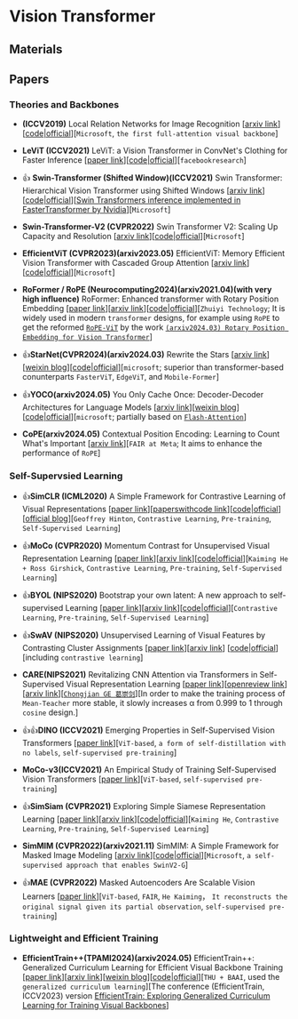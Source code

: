 # Vision Transformer

## Materials

## Papers

### Theories and Backbones

* **(ICCV2019)** Local Relation Networks for Image Recognition [[arxiv link](https://arxiv.org/abs/1904.11491)][[code|official](https://github.com/microsoft/Swin-Transformer/tree/LR-Net)][`Microsoft`, `the first full-attention visual backbone`]

* **LeViT (ICCV2021)** LeViT: a Vision Transformer in ConvNet's Clothing for Faster Inference [[paper link](https://openaccess.thecvf.com/content/ICCV2021/html/Graham_LeViT_A_Vision_Transformer_in_ConvNets_Clothing_for_Faster_Inference_ICCV_2021_paper.html)][[code|official](https://github.com/facebookresearch/LeViT)][`facebookresearch`]

* 👍 **Swin-Transformer (Shifted Window)(ICCV2021)** Swin Transformer: Hierarchical Vision Transformer using Shifted Windows [[arxiv link](https://arxiv.org/abs/2103.14030)][[code|official](https://github.com/microsoft/swin-transformer)][[Swin Transformers inference implemented in FasterTransformer by Nvidia](https://github.com/NVIDIA/FasterTransformer/blob/main/docs/swin_guide.md)][`Microsoft`]

* **Swin-Transformer-V2 (CVPR2022)** Swin Transformer V2: Scaling Up Capacity and Resolution [[arxiv link](https://arxiv.org/abs/2111.09883)][[code|official](https://github.com/microsoft/swin-transformer)][`Microsoft`]

* **EfficientViT (CVPR2023)(arxiv2023.05)** EfficientViT: Memory Efficient Vision Transformer with Cascaded Group Attention [[arxiv link](https://arxiv.org/abs/2305.07027)][[code|official](https://github.com/microsoft/Cream/tree/main/EfficientViT)][`Microsoft`]

* **RoFormer / RoPE (Neurocomputing2024)(arxiv2021.04)(with very high influence)** RoFormer: Enhanced transformer with Rotary Position Embedding [[paper link](https://www.sciencedirect.com/science/article/abs/pii/S0925231223011864)][[arxiv link](https://arxiv.org/abs/2104.09864)][[code|official](https://huggingface.co/docs/transformers/model_doc/roformer)][`Zhuiyi Technology`; It is widely used in modern `transformer` designs, for example using `RoPE` to get the reformed [`RoPE-ViT`](https://github.com/naver-ai/rope-vit) by the work [`(arxiv2024.03) Rotary Position Embedding for Vision Transformer`](https://arxiv.org/abs/2403.13298)]

* 👍**StarNet(CVPR2024)(arxiv2024.03)** Rewrite the Stars [[arxiv link](https://arxiv.org/abs/2403.19967)][[weixin blog](https://mp.weixin.qq.com/s/SemsRFsrGQ0WJf_yQN6p4A)][[code|official](https://github.com/ma-xu/Rewrite-the-Stars)][`microsoft`; superior than transformer-based conunterparts `FasterViT`, `EdgeViT`, and `Mobile-Former`]

* 👍**YOCO(arxiv2024.05)** You Only Cache Once: Decoder-Decoder Architectures for Language Models [[arxiv link](https://arxiv.org/abs/2405.05254)][[weixin blog](https://mp.weixin.qq.com/s/X4HSyEreN4L4xTizC-_mow)][[code|official](https://github.com/microsoft/unilm/tree/master/YOCO)][`microsoft`; partially based on [`Flash-Attention`](https://github.com/Dao-AILab/flash-attention)]

* **CoPE(arxiv2024.05)** Contextual Position Encoding: Learning to Count What's Important [[arxiv link](https://arxiv.org/abs/2405.18719)][`FAIR at Meta`; It aims to enhance the performance of `RoPE`]


### Self-Supervsied Learning

* 👍**SimCLR (ICML2020)** A Simple Framework for Contrastive Learning of Visual Representations [[paper link](http://proceedings.mlr.press/v119/chen20j.html)][[paperswithcode link](https://paperswithcode.com/paper/a-simple-framework-for-contrastive-learning)][[code|official](https://github.com/google-research/simclr)][[official blog](https://blog.research.google/2020/04/advancing-self-supervised-and-semi.html)][`Geoffrey Hinton`, `Contrastive Learning`, `Pre-training`, `Self-Supervised Learning`]

* 👍**MoCo (CVPR2020)** Momentum Contrast for Unsupervised Visual Representation Learning [[paper link](https://openaccess.thecvf.com/content_CVPR_2020/html/He_Momentum_Contrast_for_Unsupervised_Visual_Representation_Learning_CVPR_2020_paper.html)][[arxiv link](http://arxiv.org/abs/1911.05722)][[code|official](https://github.com/facebookresearch/moco)][`Kaiming He + Ross Girshick`, `Contrastive Learning`, `Pre-training`, `Self-Supervised Learning`]

* 👍**BYOL (NIPS2020)** Bootstrap your own latent: A new approach to self-supervised Learning [[paper link](https://papers.nips.cc/paper/2020/hash/f3ada80d5c4ee70142b17b8192b2958e-Abstract.html)][[arxiv link](https://arxiv.org/abs/2006.07733)][[code|official](https://github.com/deepmind/deepmind-research/tree/master/byol)][`Contrastive Learning`, `Pre-training`, `Self-Supervised Learning`]

* 👍**SwAV (NIPS2020)** Unsupervised Learning of Visual Features by Contrasting Cluster Assignments [[paper link](https://proceedings.neurips.cc/paper/2020/hash/70feb62b69f16e0238f741fab228fec2-Abstract.html)][[arxiv link](https://arxiv.org/abs/2006.09882)]
[[code|official](https://github.com/facebookresearch/swav)][including `contrastive learning`]

* **CARE(NIPS2021)** Revitalizing CNN Attention via Transformers in Self-Supervised Visual Representation Learning [[paper link](https://proceedings.neurips.cc/paper_files/paper/2021/hash/21be992eb8016e541a15953eee90760e-Abstract.html)][[openreview link](https://openreview.net/forum?id=sRojdWhXJx)][[arxiv link](https://arxiv.org/abs/2110.05340)][[`Chongjian GE 葛崇剑`](https://chongjiange.github.io/)][In order to make the training process of `Mean-Teacher` more stable, it slowly increases α from 0.999 to 1 through `cosine` design.]

* 👍👍**DINO (ICCV2021)** Emerging Properties in Self-Supervised Vision Transformers [[paper link](https://openaccess.thecvf.com/content/ICCV2021/html/Caron_Emerging_Properties_in_Self-Supervised_Vision_Transformers_ICCV_2021_paper.html)][`ViT-based`, `a form of self-distillation with no labels`, `self-supervised pre-training`]

* **MoCo-v3(ICCV2021)** An Empirical Study of Training Self-Supervised Vision Transformers [[paper link](https://openaccess.thecvf.com/content/ICCV2021/html/Chen_An_Empirical_Study_of_Training_Self-Supervised_Vision_Transformers_ICCV_2021_paper.html)][`ViT-based`, `self-supervised pre-training`]

* 👍**SimSiam (CVPR2021)** Exploring Simple Siamese Representation Learning [[paper link](https://openaccess.thecvf.com/content/CVPR2021/html/Chen_Exploring_Simple_Siamese_Representation_Learning_CVPR_2021_paper.html)][[arxiv link](https://arxiv.org/abs/2011.10566)][[code|official](https://github.com/facebookresearch/simsiam)][`Kaiming He`, `Contrastive Learning`, `Pre-training`, `Self-Supervised Learning`]

* **SimMIM (CVPR2022)(arxiv2021.11)** SimMIM: A Simple Framework for Masked Image Modeling [[arxiv link](https://arxiv.org/abs/2111.09886)][[code|official](https://github.com/microsoft/SimMIM)][`Microsoft`, `a self-supervised approach that enables SwinV2-G`]

* 👍**MAE (CVPR2022)** Masked Autoencoders Are Scalable Vision Learners [[paper link](https://openaccess.thecvf.com/content/CVPR2022/html/He_Masked_Autoencoders_Are_Scalable_Vision_Learners_CVPR_2022_paper.html)][`ViT-based`, `FAIR`, `He Kaiming`， `It reconstructs the original signal given its partial observation`, `self-supervised pre-training`]


### Lightweight and Efficient Training 

* **EfficientTrain++(TPAMI2024)(arxiv2024.05)** EfficientTrain++: Generalized Curriculum Learning for Efficient Visual Backbone Training [[paper link](https://ieeexplore.ieee.org/abstract/document/10530470/)][[arxiv link](https://arxiv.org/pdf/2405.08768)][[weixin blog](https://mp.weixin.qq.com/s/FJj0F2NcW9ftmT_lbO1R3w)][[code|official](https://github.com/LeapLabTHU/EfficientTrain)][`THU + BAAI`, used the `generalized curriculum learning`][The conference (EfficientTrain, ICCV2023) version [EfficientTrain: Exploring Generalized Curriculum Learning for Training Visual Backbones](https://arxiv.org/abs/2211.09703)]

